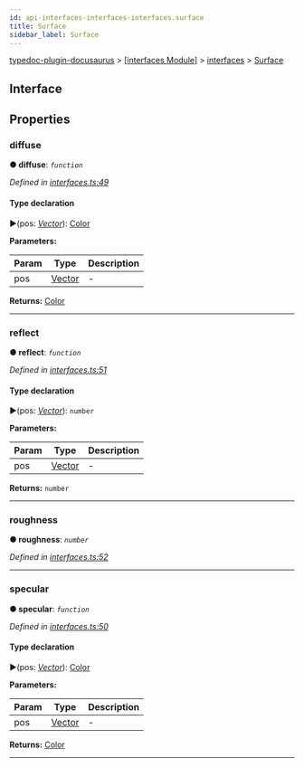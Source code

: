 ```yaml
---
id: api-interfaces-interfaces-interfaces.surface
title: Surface
sidebar_label: Surface
---
```


[typedoc-plugin-docusaurus](api-readme.md) > [[interfaces Module]](api-modules-interfaces-module.md) > [interfaces](api-modules-interfaces-interfaces.md) > [Surface](api-interfaces-interfaces-interfaces.surface.md)



## Interface


## Properties
<a id="diffuse"></a>

###  diffuse

**●  diffuse**:  *`function`* 

*Defined in [interfaces.ts:49](https://github.com/OffGridNetworks/typedoc-plugin-docusaurus/blob/master/tests/src/interfaces.ts#L49)*


#### Type declaration
►(pos: *[Vector](api-classes-interfaces-vector.md)*): [Color](api-classes-interfaces-color.md)



**Parameters:**

| Param | Type | Description |
| ------ | ------ | ------ |
| pos | [Vector](api-classes-interfaces-vector.md)   |  - |





**Returns:** [Color](api-classes-interfaces-color.md)






___

<a id="reflect"></a>

###  reflect

**●  reflect**:  *`function`* 

*Defined in [interfaces.ts:51](https://github.com/OffGridNetworks/typedoc-plugin-docusaurus/blob/master/tests/src/interfaces.ts#L51)*


#### Type declaration
►(pos: *[Vector](api-classes-interfaces-vector.md)*): `number`



**Parameters:**

| Param | Type | Description |
| ------ | ------ | ------ |
| pos | [Vector](api-classes-interfaces-vector.md)   |  - |





**Returns:** `number`






___

<a id="roughness"></a>

###  roughness

**●  roughness**:  *`number`* 

*Defined in [interfaces.ts:52](https://github.com/OffGridNetworks/typedoc-plugin-docusaurus/blob/master/tests/src/interfaces.ts#L52)*





___

<a id="specular"></a>

###  specular

**●  specular**:  *`function`* 

*Defined in [interfaces.ts:50](https://github.com/OffGridNetworks/typedoc-plugin-docusaurus/blob/master/tests/src/interfaces.ts#L50)*


#### Type declaration
►(pos: *[Vector](api-classes-interfaces-vector.md)*): [Color](api-classes-interfaces-color.md)



**Parameters:**

| Param | Type | Description |
| ------ | ------ | ------ |
| pos | [Vector](api-classes-interfaces-vector.md)   |  - |





**Returns:** [Color](api-classes-interfaces-color.md)






___


